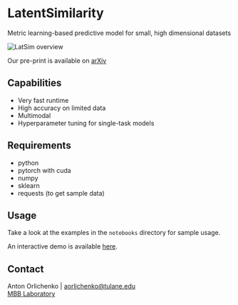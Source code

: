 # LatentSimilarity
Metric learning-based predictive model for small, high dimensional datasets

<img src='' alt='LatSim overview'>

Our pre-print is available on <a href='https://arxiv.org/abs/2208.14484'>arXiv</a>

## Capabilities
- Very fast runtime
- High accuracy on limited data
- Multimodal
- Hyperparameter tuning for single-task models

## Requirements
- python
- pytorch with cuda
- numpy
- sklearn
- requests (to get sample data)

## Usage
Take a look at the examples in the ```notebooks``` directory for sample usage.

An interactive demo is available <a href='https://aorliche.github.io/LatSim/'>here</a>.

## Contact
Anton Orlichenko | aorlichenko@tulane.edu<br/>
<a href='https://www2.tulane.edu/~wyp/'>MBB Laboratory</a>
